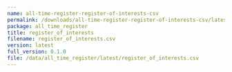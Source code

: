 ```yaml
---
name: all-time-register-register-of-interests-csv
permalink: /downloads/all-time-register-register-of-interests-csv/latest
package: all_time_register
title: register_of_interests
filename: register_of_interests.csv
version: latest
full_version: 0.1.0
file: /data/all_time_register/latest/register_of_interests.csv
---
```

